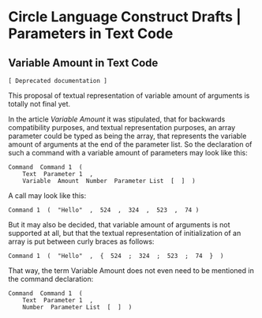 ﻿Circle Language Construct Drafts | Parameters in Text Code
==========================================================

Variable Amount in Text Code
----------------------------

`[ Deprecated documentation ]`

This proposal of textual representation of variable amount of arguments is totally not final yet.

In the article *Variable Amount* it was stipulated, that for backwards compatibility purposes, and textual representation purposes, an array parameter could be typed as being the array, that represents the variable amount of arguments at the end of the parameter list. So the declaration of such a command with a variable amount of parameters may look like this:

```
Command  Command 1  (
    Text  Parameter 1  ,
    Variable  Amount  Number  Parameter List  [  ]  ) 
```

A call may look like this:

```
Command 1  (  "Hello"  ,  524  ,  324  ,  523  ,  74 )
```

But it may also be decided, that variable amount of arguments is not supported at all, but that the textual representation of initialization of an array is put between curly braces as follows:

```
Command 1  (  "Hello"  ,  {  524  ;  324  ;  523  ;  74  }  )
```

That way, the term Variable Amount does not even need to be mentioned in the command declaration:

```
Command  Command 1  (
    Text  Parameter 1  ,
    Number  Parameter List  [  ]  ) 
```